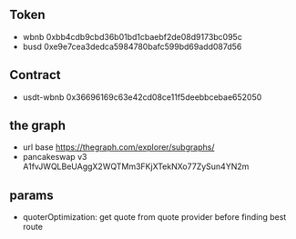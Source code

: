 ## Token
- wbnb 0xbb4cdb9cbd36b01bd1cbaebf2de08d9173bc095c
- busd 0xe9e7cea3dedca5984780bafc599bd69add087d56

## Contract
- usdt-wbnb 0x36696169c63e42cd08ce11f5deebbcebae652050

## the graph
- url base https://thegraph.com/explorer/subgraphs/
- pancakeswap v3 A1fvJWQLBeUAggX2WQTMm3FKjXTekNXo77ZySun4YN2m

## params

- quoterOptimization: get quote from quote provider before finding best route
